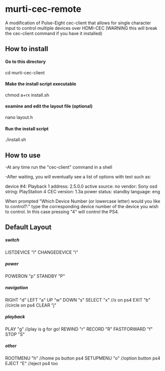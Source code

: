 # murti-cec-remote
A modification of Pulse-Eight cec-client that allows for single character input to control multiple devices over HDMI-CEC (WARNING this will break the cec-client command if you have it installed)

## How to install

#### Go to this directory

cd murti-cec-client

#### Make the install script executable

chmod a+rx install.sh

#### examine and edit the layout file (optional)

nano layout.h

#### Run the install script

./install.sh


## How to use

-At any time run the "cec-client" command in a shell

-After waiting, you will eventually see a list of options with text such as:

device #4: Playback 1
address:       2.5.0.0
active source: no
vendor:        Sony
osd string:    PlayStation 4
CEC version:   1.3a
power status:  standby
language:      eng

When prompted "Which Device Number (or lowercase letter) would you like to control?:" type the corresponding device number of the device you wish to control. In this case pressing "4" will control the PS4.


## Default Layout

##### switch

  LISTDEVICE "I"
  CHANGEDEVICE "i"

##### power

  POWERON "p"
  STANDBY "P"

##### navigation

  RIGHT "d"
  LEFT "a"
  UP "w"
  DOWN "s"
  SELECT "x" //x on ps4
  EXIT "b" //circle on ps4
  CLEAR "j"

##### playback

  PLAY "g" //play is g for go!
  REWIND "r"
  RECORD "R"
  FASTFORWARD "f"
  STOP "S"

##### other

  ROOTMENU "h" //home ps button ps4
  SETUPMENU "o" //option button ps4
  EJECT "E" //eject ps4 too
